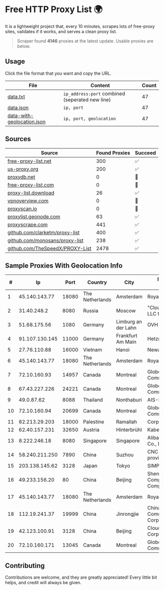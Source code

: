 
# Free HTTP Proxy List 🌍

It is a lightweight project that, every 10 minutes, scrapes lots of free-proxy sites, validates if it works, and serves a clean proxy list.


> Scraper found **4146** proxies at the latest update. Usable proxies are below.

## Usage

Click the file format that you want and copy the URL.


|File|Content|Count|
|----|-------|-----|
|[data.txt](https://raw.githubusercontent.com/themiralay/Proxy-List-World/master/data.txt)|`ip_address:port` combined (seperated new line)|47|
|[data.json](https://raw.githubusercontent.com/themiralay/Proxy-List-World/master/data.json)|`ip, port`|47|
|[data-with-geolocation.json](https://raw.githubusercontent.com/themiralay/Proxy-List-World/master/data-with-geolocation.json)|`ip, port, geolocation`|47|

## Sources

|Source|Found Proxies|Succeed|
|------|-------------|-------|
|[free-proxy-list.net](https://free-proxy-list.net)|300|✅|
|[us-proxy.org](https://www.us-proxy.org)|200|✅|
|[proxydb.net](http://proxydb.net)|0|🚫|
|[free-proxy-list.com](https://free-proxy-list.com/?page=&port=&type%5B%5D=http&type%5B%5D=https&up_time=0&search=Search)|0|🚫|
|[proxy-list.download](https://www.proxy-list.download/HTTP)|26|✅|
|[vpnoverview.com](https://vpnoverview.com/privacy/anonymous-browsing/free-proxy-servers)|0|🚫|
|[proxyscan.io](https://www.proxyscan.io)|0|🚫|
|[proxylist.geonode.com](https://proxylist.geonode.com/api/proxy-list?limit=300&page=1&sort_by=lastChecked&sort_type=desc&protocols=http,https)|63|✅|
|[proxyscrape.com](https://api.proxyscrape.com/v2/?request=displayproxies&protocol=http&timeout=10000&country=all&ssl=all&anonymity=all)|441|✅|
|[github.com/clarketm/proxy-list](https://raw.githubusercontent.com/clarketm/proxy-list/master/proxy-list-raw.txt)|400|✅|
|[github.com/monosans/proxy-list](https://raw.githubusercontent.com/monosans/proxy-list/main/proxies/http.txt)|238|✅|
|[github.com/TheSpeedX/PROXY-List](https://raw.githubusercontent.com/TheSpeedX/PROXY-List/master/http.txt)|2478|✅|


## Sample Proxies With Geolocation Info

|#|Ip|Port|Country|City|Internet Service Provider|
|-|--|----|-------|----|-------------------------|
|1|45.140.143.77|18080|The Netherlands|Amsterdam|RoyaleHosting BV|
|2|31.40.248.2|8080|Russia|Moscow|"Cloud Technologies" LLC trading as Cloud.ru|
|3|51.68.175.56|1080|Germany|Limburg an der Lahn|OVH SAS|
|4|91.107.130.145|11000|Germany|Frankfurt Am Main|Hetzner Online AG|
|5|27.76.110.88|16000|Vietnam|Hanoi|Newass2011xDSLHCMC|
|6|45.140.143.77|18080|The Netherlands|Amsterdam|RoyaleHosting BV|
|7|72.10.160.93|14957|Canada|Montreal|GloboTech Communications|
|8|67.43.227.226|24221|Canada|Montreal|GloboTech Communications|
|9|49.0.87.62|8088|Thailand|Nonthaburi|AIS-Fibre|
|10|72.10.160.94|20699|Canada|Montreal|GloboTech Communications|
|11|82.213.29.203|18000|Palestine|Ramallah|Corporate -PALTEL|
|12|62.40.157.231|32650|Austria|Hinterbrühl|Kabelsignal AG|
|13|8.222.246.18|8080|Singapore|Singapore|Alibaba (US) Technology Co., Ltd.|
|14|58.240.211.250|7890|China|Suzhou|CNC Group Jiangsu province network|
|15|203.138.145.62|3128|Japan|Tokyo|SIMPLEIA|
|16|49.233.156.20|80|China|Beijing|Shenzhen Tencent Computer Systems Company Limited|
|17|45.140.143.77|18080|The Netherlands|Amsterdam|RoyaleHosting BV|
|18|112.19.241.37|19999|China|Jinrongjie|China Mobile Communications Corporation|
|19|42.123.100.91|3128|China|Beijing|Cloud Computing Corporation|
|20|72.10.160.171|13045|Canada|Montreal|GloboTech Communications|



## Contributing

Contributions are welcome, and they are greatly appreciated! Every
little bit helps, and credit will always be given.


